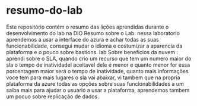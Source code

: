 # resumo-do-lab
Este repositório contém o resumo das lições aprendidas durante o desenvolvimento do lab na DIO
Resumo sobre o Lab: nessa laboratorio aprendemos a usar a interface do azura e achar todas as suas funcionabilidade, consegui mudar o idioma e costumizar a aparencia da plataforma e o pouco sobre bastions.
lab Sobre beneficios da nuvem : aprendi sobre o SLA, quando crio um recurso que tem um numero maior do sla o tempo de inatividadel aceitavel dele é menor e quanto menor for essa porcentagem maior será o tempo de inatividade, quanto mais informações voce tem para mais lugares o sla vai abaixar, vi tambem que na propria plataforma da azure todas as opções sobre suas funcionabilidades a um saiba mais para ajudar o usuario a usar a plataforma, aprendemos tambem um pocuo sobre replicação de dados.
